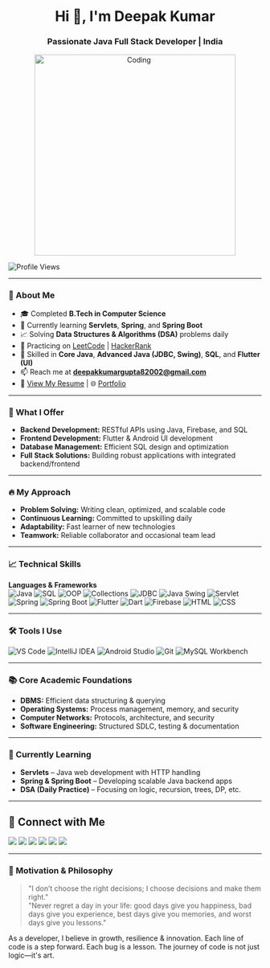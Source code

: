 <h1 align="center">Hi 👋, I'm Deepak Kumar</h1>
<h3 align="center">Passionate Java Full Stack Developer | India</h3>

<p align="center">
  <img alt="Coding" width="400" src="https://cdn.dribbble.com/users/1162077/screenshots/3848914/programmer.gif">
</p>

<p align="left"> <img src="https://komarev.com/ghpvc/?username=deepak-sjd&label=Profile%20views&color=0e75b6&style=flat" alt="Profile Views" /> </p>

---

### 🌟 About Me

- 🎓 Completed **B.Tech in Computer Science**
- 🌱 Currently learning **Servlets**, **Spring**, and **Spring Boot**
- 📈 Solving **Data Structures & Algorithms (DSA)** problems daily
- 📝 Practicing on [LeetCode](https://leetcode.com/u/Deepak74795/) | [HackerRank](https://www.hackerrank.com/profile/deepakkumargupt6/)
- 💬 Skilled in **Core Java**, **Advanced Java (JDBC, Swing)**, **SQL**, and **Flutter (UI)**
- 📫 Reach me at **deepakkumargupta82002@gmail.com**
- 📄 [View My Resume](https://drive.google.com/file/d/1EdTn1vG1LdB32UBEjuZhsCbWtlv7Y1JL/view?usp=sharing) | 🌐 [Portfolio](https://bento.me/deepaksd)

---

### 💼 What I Offer

- **Backend Development:** RESTful APIs using Java, Firebase, and SQL
- **Frontend Development:** Flutter & Android UI development
- **Database Management:** Efficient SQL design and optimization
- **Full Stack Solutions:** Building robust applications with integrated backend/frontend

---

### 🔥 My Approach

- **Problem Solving:** Writing clean, optimized, and scalable code
- **Continuous Learning:** Committed to upskilling daily
- **Adaptability:** Fast learner of new technologies
- **Teamwork:** Reliable collaborator and occasional team lead

---

### 📈 Technical Skills

**Languages & Frameworks**  
![Java](https://img.shields.io/badge/Java-ED8B00?style=for-the-badge&logo=java&logoColor=white) 
![SQL](https://img.shields.io/badge/SQL-4479A1?style=for-the-badge&logo=postgresql&logoColor=white) 
![OOP](https://img.shields.io/badge/OOP-000000?style=for-the-badge&logo=java&logoColor=white)
![Collections](https://img.shields.io/badge/Collections-FF5733?style=for-the-badge&logo=java&logoColor=white) 
![JDBC](https://img.shields.io/badge/JDBC-006400?style=for-the-badge&logo=oracle&logoColor=white) 
![Java Swing](https://img.shields.io/badge/Java_Swing-007396?style=for-the-badge&logo=java&logoColor=white) 
![Servlet](https://img.shields.io/badge/Servlets-333333?style=for-the-badge&logo=java&logoColor=white)
![Spring](https://img.shields.io/badge/Spring-6DB33F?style=for-the-badge&logo=spring&logoColor=white)
![Spring Boot](https://img.shields.io/badge/Spring_Boot-6DB33F?style=for-the-badge&logo=spring-boot&logoColor=white) 
![Flutter](https://img.shields.io/badge/Flutter-02569B?style=for-the-badge&logo=flutter&logoColor=white) 
![Dart](https://img.shields.io/badge/Dart-0175C2?style=for-the-badge&logo=dart&logoColor=white) 
![Firebase](https://img.shields.io/badge/Firebase-FFCA28?style=for-the-badge&logo=firebase&logoColor=white) 
![HTML](https://img.shields.io/badge/HTML-E34F26?style=for-the-badge&logo=html5&logoColor=white) 
![CSS](https://img.shields.io/badge/CSS-1572B6?style=for-the-badge&logo=css3&logoColor=white) 

---

### 🛠️ Tools I Use

![VS Code](https://img.shields.io/badge/VS_Code-007ACC?style=for-the-badge&logo=visual-studio-code&logoColor=white) 
![IntelliJ IDEA](https://img.shields.io/badge/IntelliJ_IDEA-000000?style=for-the-badge&logo=intellij-idea&logoColor=white) 
![Android Studio](https://img.shields.io/badge/Android_Studio-3DDC84?style=for-the-badge&logo=android-studio&logoColor=white) 
![Git](https://img.shields.io/badge/Git-F05032?style=for-the-badge&logo=git&logoColor=white) 
![MySQL Workbench](https://img.shields.io/badge/MySQL_Workbench-4479A1?style=for-the-badge&logo=mysql&logoColor=white)

---

### 📚 Core Academic Foundations

- **DBMS:** Efficient data structuring & querying  
- **Operating Systems:** Process management, memory, and security  
- **Computer Networks:** Protocols, architecture, and security  
- **Software Engineering:** Structured SDLC, testing & documentation  

---

### 🚀 Currently Learning

- **Servlets** – Java web development with HTTP handling  
- **Spring & Spring Boot** – Developing scalable Java backend apps  
- **DSA (Daily Practice)** – Focusing on logic, recursion, trees, DP, etc.

---

## 🤝 Connect with Me

<div id="badges">
  <a href="https://github.com/deepak-sjd"><img src="https://img.shields.io/badge/Github-white?style=for-the-badge&logo=Github&logoColor=black" /></a>
  <a href="https://www.linkedin.com/in/deepak-sjd/"><img src="https://img.shields.io/badge/LinkedIn-blue?style=for-the-badge&logo=linkedin&logoColor=white" /></a>
  <a href="https://www.instagram.com/gupta_deepak_74/"><img src="https://img.shields.io/badge/Instagram-purple?style=for-the-badge&logo=instagram&logoColor=white" /></a>
  <a href="https://www.facebook.com/gupta.deepakkumar.14"><img src="https://img.shields.io/badge/Facebook-blue?style=for-the-badge&logo=facebook&logoColor=white" /></a>
  <a href="https://www.youtube.com/@funwithflutter637/featured"><img src="https://img.shields.io/badge/YouTube-red?style=for-the-badge&logo=youtube&logoColor=white" /></a>
  <a href="https://leetcode.com/u/Deepak74795/"><img src="https://img.shields.io/badge/LeetCode-FFA116?style=for-the-badge&logo=leetcode&logoColor=black" /></a>
</div>

---

### 🌟 Motivation & Philosophy

> "I don’t choose the right decisions; I choose decisions and make them right."  
> "Never regret a day in your life: good days give you happiness, bad days give you experience, best days give you memories, and worst days give you lessons."

As a developer, I believe in growth, resilience & innovation. Each line of code is a step forward. Each bug is a lesson. The journey of code is not just logic—it's art.
